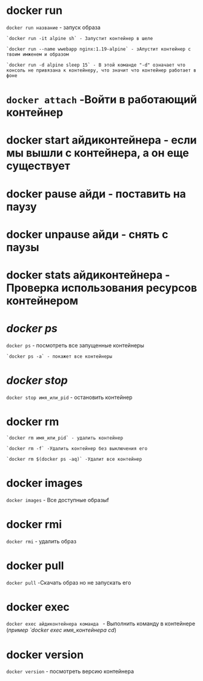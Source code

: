 
# **docker run**
`docker run название` - запуск образа
	
	`docker run -it alpine sh` - Запустит контейнер в шеле
	
	`docker run --name wwebapp nginx:1.19-alpine` - зАпустит контейнер с твоим имженем и образом

	`docker run -d alpine sleep 15` - В этой команде "-d" означает что консоль не привязана к контейнеру, что значит что контейнер работает в фоне
	


# `docker attach` -Войти в работающий контейнер


# docker start айдиконтейнера - если мы вышли с контейнера, а он еще существует

# docker pause айди - поставить на паузу


# docker unpause айди - снять с паузы


# docker stats айдиконтейнера - Проверка использования ресурсов контейнером




# *docker ps*

`docker ps` - посмотреть все запущенные контейнеры

	`docker ps -a` - покажет все контейнеры

# *docker stop*

`docker stop имя_или_pid` - остановить контейнер

# docker rm
		
	`docker rm имя_или_pid` - удалить контейнер

	`docker rm -f` -Удалить контейнер без выключения его
	
	`docker rm $(docker ps -aq)` -Удалит все контейнер
# docker images

`docker images`  - Все доступные образыf
# docker rmi
`docker rmi` - удалить образ

# docker pull
`docker pull`  -Скачать образ но не запускать его

# docker exec
`docker exec айдиконтейнера команда ` - Выполнить команду в контейнере
(*пример `docker exec имя_контейнера cd*)


# docker version
`docker version` -  посмотреть версию контейнера
